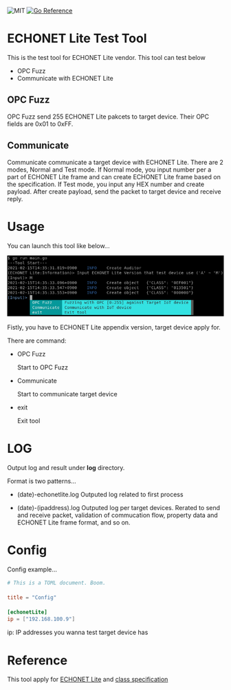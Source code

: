 ![MIT](https://img.shields.io/github/license/tttfrfr2/ECHONETTester?style=flat-square)
[![Go Reference](https://pkg.go.dev/badge/github.com/tttfrfr2/ECHONETTester/.svg)](https://pkg.go.dev/github.com/tttfrfr2/ECHONETTester/)
# ECHONET Lite Test Tool
This is the test tool for ECHONET Lite vendor. 
This tool can test below

- OPC Fuzz
- Communicate with ECHONET Lite

## OPC Fuzz
OPC Fuzz send 255 ECHONET Lite pakcets to target device. Their OPC fields are 0x01 to 0xFF. 

## Communicate 
Communicate communicate a target device with ECHONET Lite. There are 2 modes, Normal and Test mode. If Normal mode, you input number per a part of ECHONET Lite frame and can create ECHONET Lite frame based on the specification. If Test mode, you input any HEX number and create payload. After create payload, send the packet to target device and receive reply.

# Usage
You can launch this tool like below...

![demo_first](./demo_first.png)

Fistly, you have to ECHONET Lite appendix version, target device apply for.

There are command:
- OPC Fuzz

	Start to OPC Fuzz
- Communicate

	Start to communicate target device
- exit

	Exit tool

# LOG
Output log and result under **log** directory. 

Format is two patterns...

- (date)-echonetlite.log
	Outputed log related to first process

- (date)-(ipaddress).log
	Outputed log per target devices. Rerated to send and receive packet, validation of commucation flow, property data and ECHONET Lite frame format, and so on.

# Config
Config example...

```toml:config.toml
# This is a TOML document. Boom.

title = "Config"

[echonetLite]
ip = ["192.168.100.9"]
```
ip: IP addresses you wanna test target device has

# Reference
This tool apply for [ECHONET Lite](https://echonet.jp/spec_v113_lite_en/) and [class specification](https://echonet.jp/spec_object_rm_en/)
